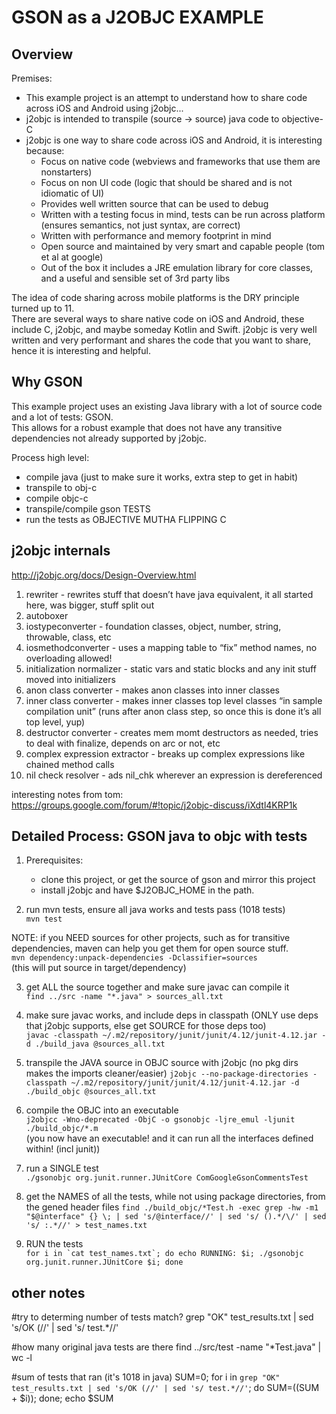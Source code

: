 
GSON as a J2OBJC EXAMPLE
========================

Overview
----------

Premises: 
* This example project is an attempt to understand how to share code across iOS and Android using j2objc... 
* j2objc is intended to transpile (source -> source) java code to objective-C   
* j2objc is one way to share code across iOS and Android, it is interesting because: 
   * Focus on native code (webviews and frameworks that use them are nonstarters)
   * Focus on non UI code (logic that should be shared and is not idiomatic of UI)
   * Provides well written source that can be used to debug 
   * Written with a testing focus in mind, tests can be run across platform (ensures semantics, not just syntax, are correct) 
   * Written with performance and memory footprint in mind
   * Open source and maintained by very smart and capable people (tom et al at google) 
   * Out of the box it includes a JRE emulation library for core classes, and a useful and sensible set of 3rd party libs

The idea of code sharing across mobile platforms is the DRY principle turned up to 11.   
There are several ways to share native code on iOS and Android, these include C, j2objc, and maybe someday Kotlin and Swift.  j2objc is very well written and very performant and shares the code that you want to share, hence it is interesting and helpful.   

Why GSON
--------

This example project uses an existing Java library with a lot of source code and a lot of tests: GSON.    
This allows for a robust example that does not have any transitive dependencies not already supported by j2objc. 

Process high level:
* compile java (just to make sure it works, extra step to get in habit) 
* transpile to obj-c
* compile objc-c
* transpile/compile gson TESTS
* run the tests as OBJECTIVE MUTHA FLIPPING C

j2objc internals
-----------------
http://j2objc.org/docs/Design-Overview.html
1. rewriter - rewrites stuff that doesn’t have java equivalent, it all started here, was bigger, stuff split out
2. autoboxer
3. iostypeconverter - foundation classes, object, number, string, throwable, class, etc
4. iosmethodconverter - uses a mapping table to “fix” method names, no overloading allowed!
5. initialization normalizer - static vars and static blocks and any init stuff moved into initializers
6. anon class converter - makes anon classes into inner classes
7. inner class converter - makes inner classes top level classes “in sample compilation unit” (runs after anon class step, so once this is done it’s all top level, yup)
8. destructor converter - creates mem momt destructors as needed, tries to deal with finalize, depends on arc or not, etc
9. complex expression extractor - breaks up complex expressions like chained method calls
10. nil check resolver - ads nil_chk wherever an expression is dereferenced

interesting notes from tom: 
https://groups.google.com/forum/#!topic/j2objc-discuss/iXdtl4KRP1k


Detailed Process: GSON java to objc with tests
----------------------------------------------

1. Prerequisites: 
   * clone this project, or get the source of gson and mirror this project
   * install j2objc and have $J2OBJC_HOME in the path. 

1. run mvn tests, ensure all java works and tests pass (1018 tests)   
```mvn test```

NOTE: if you NEED sources for other projects, such as for transitive dependencies, maven can help you get them for open source stuff.    
```mvn dependency:unpack-dependencies -Dclassifier=sources```   
(this will put source in target/dependency)

3. get ALL the source together and make sure javac can compile it   
```find ../src -name "*.java" > sources_all.txt```   

4. make sure javac works, and include deps in classpath (ONLY use deps that j2objc supports, else get SOURCE for those deps too)   
```javac -classpath ~/.m2/repository/junit/junit/4.12/junit-4.12.jar -d ./build_java @sources_all.txt```   

5. transpile the JAVA source in OBJC source with j2objc (no pkg dirs makes the imports cleaner/easier)
```j2objc --no-package-directories -classpath ~/.m2/repository/junit/junit/4.12/junit-4.12.jar -d ./build_objc @sources_all.txt```   

6. compile the OBJC into an executable   
```j2objcc -Wno-deprecated -ObjC -o gsonobjc -ljre_emul -ljunit ./build_objc/*.m```   
(you now have an executable! and it can run all the interfaces defined within! (incl junit))

7. run a SINGLE test   
```./gsonobjc org.junit.runner.JUnitCore ComGoogleGsonCommentsTest```

8. get the NAMES of all the tests, while not using package directories, from the gened header files 
```find ./build_objc/*Test.h -exec grep -hw -m1 "$@interface" {} \; | sed 's/@interface//' | sed 's/ ().*/\/' | sed 's/ :.*//' > test_names.txt```

9. RUN the tests   
```for i in `cat test_names.txt`; do echo RUNNING: $i; ./gsonobjc org.junit.runner.JUnitCore $i; done```



other notes
------------

#try to determing number of tests match?
grep "OK" test_results.txt | sed 's/OK (//' | sed 's/ test.*//'

#how many original java tests are there
find ../src/test -name "*Test.java" | wc -l

#sum of tests that ran (it's 1018 in java)
SUM=0; for i in `grep "OK" test_results.txt | sed 's/OK (//' | sed 's/ test.*//'`; do SUM=$(($SUM + $i)); done; echo $SUM
